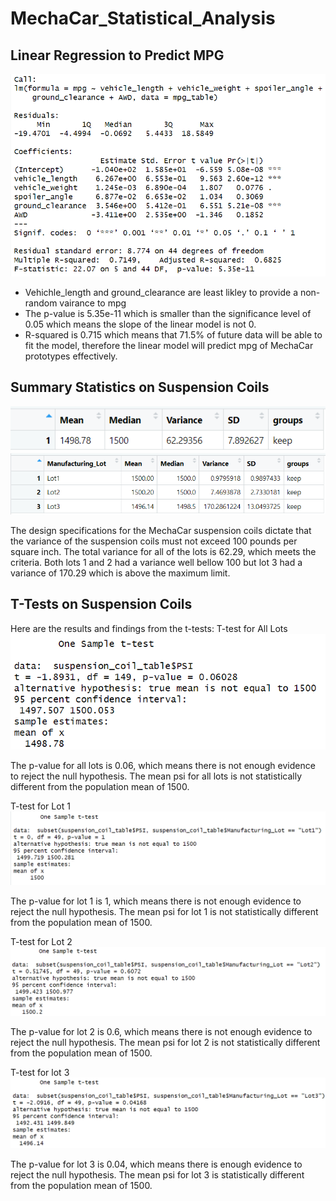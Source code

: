 # MechaCar_Statistical_Analysis

## Linear Regression to Predict MPG
![p-value](https://github.com/jolwig/MechaCar_Statistical_Analysis/blob/main/MechaCar_linear_regression/p-value.png)
* Vehichle_length and ground_clearance are least likley to provide a non-random vairance to mpg
* The p-value is 5.35e-11 which is smaller than the significance level of 0.05 which means the slope of the linear model is not 0.
* R-squared is 0.715 which means that 71.5% of future data will be able to fit the model, therefore the linear model will predict mpg of MechaCar prototypes effectively.

## Summary Statistics on Suspension Coils
![total_summary](https://github.com/jolwig/MechaCar_Statistical_Analysis/blob/main/MechaCar_linear_regression/total_summary.png)
![lot_summary](https://github.com/jolwig/MechaCar_Statistical_Analysis/blob/main/MechaCar_linear_regression/lot_summary.png)

The design specifications for the MechaCar suspension coils dictate that the variance of the suspension coils must not exceed 100 pounds per square inch. The total variance for all of the lots is 62.29, which meets the criteria. Both lots 1 and 2 had a variance well bellow 100 but lot 3 had a variance of 170.29 which is above the maximum limit.

## T-Tests on Suspension Coils
Here are the results and findings from the t-tests:
T-test for All Lots
![t-test all lots](https://github.com/jolwig/MechaCar_Statistical_Analysis/blob/main/MechaCar_linear_regression/t-test_all_lots.png)

The p-value for all lots is 0.06, which means there is not enough evidence to reject the null hypothesis. The mean psi for all lots is not statistically different from the population mean of 1500.

T-test for Lot 1
![t-test lot 1](https://github.com/jolwig/MechaCar_Statistical_Analysis/blob/main/MechaCar_linear_regression/t-test_lot_1.png)

The p-value for lot 1 is 1, which means there is not enough evidence to reject the null hypothesis. The mean psi for lot 1 is not statistically different from the population mean of 1500.

T-test for Lot 2
![t-test lot 2](https://github.com/jolwig/MechaCar_Statistical_Analysis/blob/main/MechaCar_linear_regression/t-test_lot_2.png)

The p-value for lot 2 is 0.6, which means there is not enough evidence to reject the null hypothesis. The mean psi for lot 2 is not statistically different from the population mean of 1500.

T-test for lot 3
![t-test lot 3](https://github.com/jolwig/MechaCar_Statistical_Analysis/blob/main/MechaCar_linear_regression/t-test_lot_3.png)

The p-value for lot 3 is 0.04, which means there is enough evidence to reject the null hypothesis. The mean psi for lot 3 is statistically different from the population mean of 1500.
